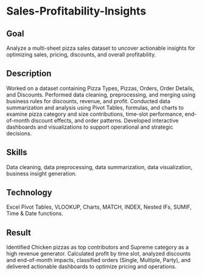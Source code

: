 # Sales-Profitability-Insights
## Goal 
Analyze a multi-sheet pizza sales dataset to uncover actionable insights for optimizing sales, pricing, discounts, and overall profitability.
## Description 
Worked on a dataset containing Pizza Types, Pizzas, Orders, Order Details, and Discounts. Performed data cleaning, preprocessing, and merging using business rules for discounts, revenue, and profit. Conducted data summarization and analysis using Pivot Tables, formulas, and charts to examine pizza category and size contributions, time-slot performance, end-of-month discount effects, and order patterns. Developed interactive dashboards and visualizations to support operational and strategic decisions.
## Skills 
Data cleaning, data preprocessing, data summarization, data visualization, business insight generation.
## Technology 
Excel Pivot Tables, VLOOKUP, Charts, MATCH, INDEX, Nested IFs, SUMIF, Time & Date functions.
## Result 
Identified Chicken pizzas as top contributors and Supreme category as a high revenue generator. 
Calculated profit by time slot, analyzed discounts and end-of-month impacts, classified orders (Single, Multiple, Party), and delivered actionable dashboards to optimize pricing and operations.
